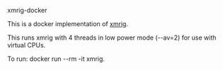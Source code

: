xmrig-docker

This is a docker implementation of [xmrig](https://github.com/xmrig/xmrig).


This runs xmrig with 4 threads in low power mode (--av=2) for use with virtual CPUs.


To run: docker run --rm -it xmrig.
